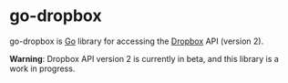 
# go-dropbox #

go-dropbox is [Go](http://golang.org/) library for accessing the
[Dropbox](https://www.dropbox.com) API (version 2).

**Warning**: Dropbox API version 2 is currently in beta, and this library is a
work in progress.

